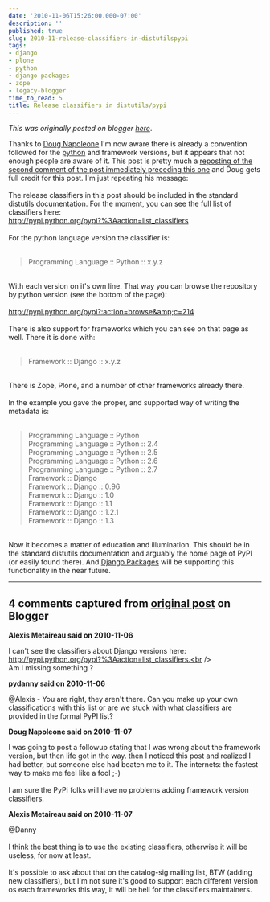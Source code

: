 ```yaml
---
date: '2010-11-06T15:26:00.000-07:00'
description: ''
published: true
slug: 2010-11-release-classifiers-in-distutilspypi
tags:
- django
- plone
- python
- django packages
- zope
- legacy-blogger
time_to_read: 5
title: Release classifiers in distutils/pypi
---
```


*This was originally posted on blogger [here](https://pydanny.blogspot.com/2010/11/release-classifiers-in-distutilspypi.html)*.

Thanks to <a href="http://dougma.com/">Doug Napoleone</a> I'm now aware there is already a convention followed for the <a href="http://python.org">python</a> and framework versions, but it appears that not enough people are aware of it. This post is pretty much a <a href="https://www.blogger.com/comment.g?blogID=4477131926658044957&amp;postID=7921310865600322429">reposting of the second comment of the post immediately preceding this one</a> and Doug gets full credit for this post. I'm just repeating his message:<br /><br />The release classifiers in this post should be included in the standard distutils documentation. For the moment, you can see the full list of classifiers here:<br /><a href="http://pypi.python.org/pypi?%3Aaction=list_classifiers">http://pypi.python.org/pypi?%3Aaction=list_classifiers</a><br /><br />For the python language version the classifier is:<br /><br /><blockquote>Programming Language :: Python :: x.y.z</blockquote><br />With each version on it's own line. That way you can browse the repository by python version (see the bottom of the page):<br /><br /><a href="http://pypi.python.org/pypi?:action=browse&amp;c=214">http://pypi.python.org/pypi?:action=browse&amp;c=214</a><br /><br />There is also support for frameworks which you can see on that page as well. There it is done with:<br /><br /><blockquote>Framework :: Django :: x.y.z</blockquote><br />There is Zope, Plone, and a number of other frameworks already there.<br /><br />In the example you gave the proper, and supported way of writing the metadata is:<br /><br /><blockquote>Programming Language :: Python<br />Programming Language :: Python :: 2.4<br />Programming Language :: Python :: 2.5<br />Programming Language :: Python :: 2.6<br />Programming Language :: Python :: 2.7<br />Framework :: Django<br />Framework :: Django :: 0.96<br />Framework :: Django :: 1.0<br />Framework :: Django :: 1.1<br />Framework :: Django :: 1.2.1<br />Framework :: Django :: 1.3</blockquote><br />Now it becomes a matter of education and illumination. This should be in the standard distutils documentation and arguably the home page of PyPI (or easily found there). And <a href="http://djangopackages.com">Django Packages</a> will be supporting this functionality in the near future.

---

## 4 comments captured from [original post](https://pydanny.blogspot.com/2010/11/release-classifiers-in-distutilspypi.html) on Blogger

**Alexis Metaireau said on 2010-11-06**

I can't see the classifiers about Django versions here: http://pypi.python.org/pypi?%3Aaction=list_classifiers.<br /><br />Am I missing something ?

**pydanny said on 2010-11-06**

@Alexis - You are right, they aren't there. Can you make up your own classifications with this list or are we stuck with what classifiers are provided in the formal PyPI list?

**Doug Napoleone said on 2010-11-07**

I was going to post a followup stating that I was wrong about the framework version, but then life got in the way. then I noticed this post and realized I had better, but someone else had beaten me to it. The internets: the fastest way to make me feel like a fool ;-)<br /><br />I am sure the PyPi folks will have no problems adding framework version classifiers.

**Alexis Metaireau said on 2010-11-07**

@Danny<br /><br />I think the best thing is to use the existing classifiers, otherwise it will be useless, for now at least.<br /><br />It's possible to ask about that on the catalog-sig mailing list, BTW (adding new classifiers), but I'm not sure it's good to support each different version os each frameworks this way, it will be hell for the classifiers maintainers.

